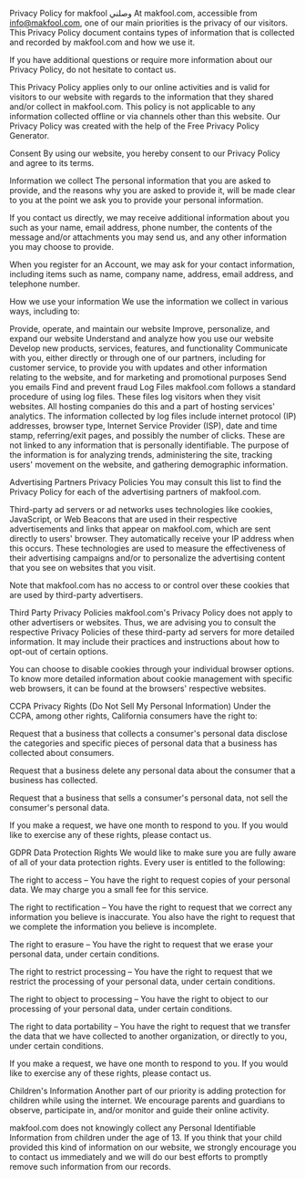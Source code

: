Privacy Policy for makfool وصلني
At makfool.com, accessible from info@makfool.com, one of our main priorities is the privacy of our visitors. This Privacy Policy document contains types of information that is collected and recorded by makfool.com and how we use it.

If you have additional questions or require more information about our Privacy Policy, do not hesitate to contact us.

This Privacy Policy applies only to our online activities and is valid for visitors to our website with regards to the information that they shared and/or collect in makfool.com. This policy is not applicable to any information collected offline or via channels other than this website. Our Privacy Policy was created with the help of the Free Privacy Policy Generator.

Consent
By using our website, you hereby consent to our Privacy Policy and agree to its terms.

Information we collect
The personal information that you are asked to provide, and the reasons why you are asked to provide it, will be made clear to you at the point we ask you to provide your personal information.

If you contact us directly, we may receive additional information about you such as your name, email address, phone number, the contents of the message and/or attachments you may send us, and any other information you may choose to provide.

When you register for an Account, we may ask for your contact information, including items such as name, company name, address, email address, and telephone number.

How we use your information
We use the information we collect in various ways, including to:

Provide, operate, and maintain our website
Improve, personalize, and expand our website
Understand and analyze how you use our website
Develop new products, services, features, and functionality
Communicate with you, either directly or through one of our partners, including for customer service, to provide you with updates and other information relating to the website, and for marketing and promotional purposes
Send you emails
Find and prevent fraud
Log Files
makfool.com follows a standard procedure of using log files. These files log visitors when they visit websites. All hosting companies do this and a part of hosting services' analytics. The information collected by log files include internet protocol (IP) addresses, browser type, Internet Service Provider (ISP), date and time stamp, referring/exit pages, and possibly the number of clicks. These are not linked to any information that is personally identifiable. The purpose of the information is for analyzing trends, administering the site, tracking users' movement on the website, and gathering demographic information.

Advertising Partners Privacy Policies
You may consult this list to find the Privacy Policy for each of the advertising partners of makfool.com.

Third-party ad servers or ad networks uses technologies like cookies, JavaScript, or Web Beacons that are used in their respective advertisements and links that appear on makfool.com, which are sent directly to users' browser. They automatically receive your IP address when this occurs. These technologies are used to measure the effectiveness of their advertising campaigns and/or to personalize the advertising content that you see on websites that you visit.

Note that makfool.com has no access to or control over these cookies that are used by third-party advertisers.

Third Party Privacy Policies
makfool.com's Privacy Policy does not apply to other advertisers or websites. Thus, we are advising you to consult the respective Privacy Policies of these third-party ad servers for more detailed information. It may include their practices and instructions about how to opt-out of certain options.

You can choose to disable cookies through your individual browser options. To know more detailed information about cookie management with specific web browsers, it can be found at the browsers' respective websites.

CCPA Privacy Rights (Do Not Sell My Personal Information)
Under the CCPA, among other rights, California consumers have the right to:

Request that a business that collects a consumer's personal data disclose the categories and specific pieces of personal data that a business has collected about consumers.

Request that a business delete any personal data about the consumer that a business has collected.

Request that a business that sells a consumer's personal data, not sell the consumer's personal data.

If you make a request, we have one month to respond to you. If you would like to exercise any of these rights, please contact us.

GDPR Data Protection Rights
We would like to make sure you are fully aware of all of your data protection rights. Every user is entitled to the following:

The right to access – You have the right to request copies of your personal data. We may charge you a small fee for this service.

The right to rectification – You have the right to request that we correct any information you believe is inaccurate. You also have the right to request that we complete the information you believe is incomplete.

The right to erasure – You have the right to request that we erase your personal data, under certain conditions.

The right to restrict processing – You have the right to request that we restrict the processing of your personal data, under certain conditions.

The right to object to processing – You have the right to object to our processing of your personal data, under certain conditions.

The right to data portability – You have the right to request that we transfer the data that we have collected to another organization, or directly to you, under certain conditions.

If you make a request, we have one month to respond to you. If you would like to exercise any of these rights, please contact us.

Children's Information
Another part of our priority is adding protection for children while using the internet. We encourage parents and guardians to observe, participate in, and/or monitor and guide their online activity.

makfool.com does not knowingly collect any Personal Identifiable Information from children under the age of 13. If you think that your child provided this kind of information on our website, we strongly encourage you to contact us immediately and we will do our best efforts to promptly remove such information from our records.
